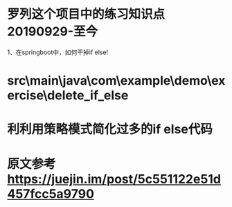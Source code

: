 # 罗列这个项目中的练习知识点20190929-至今

1、在springboot中，如何干掉if else!
 # src\main\java\com\example\demo\exercise\delete_if_else
 # 利利用策略模式简化过多的if else代码
 # 原文参考 https://juejin.im/post/5c551122e51d457fcc5a9790
